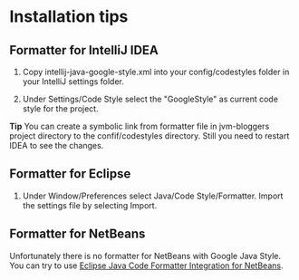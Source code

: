 # Installation tips


## Formatter for IntelliJ IDEA

1. Copy intellij-java-google-style.xml into your config/codestyles folder in your IntelliJ settings folder. 

2. Under Settings/Code Style select the "GoogleStyle" as current code style for the project.

**Tip** You can create a symbolic link from formatter file in jvm-bloggers project directory to the confif/codestyles directory. Still you need to restart IDEA to see the changes.

## Formatter for Eclipse

1. Under Window/Preferences select Java/Code Style/Formatter. Import the settings file by selecting Import.

## Formatter for NetBeans

Unfortunately there is no formatter for NetBeans with Google Java Style. You can try to use [Eclipse Java Code Formatter Integration for NetBeans](http://plugins.netbeans.org/plugin/50877/eclipse-code-formatter-for-java).